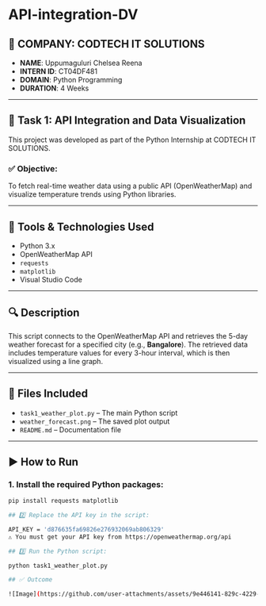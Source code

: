 # API-integration-DV

## 🏢 COMPANY: CODTECH IT SOLUTIONS

- **NAME**: Uppumaguluri Chelsea Reena  
- **INTERN ID**: CT04DF481  
- **DOMAIN**: Python Programming  
- **DURATION**: 4 Weeks  

---

## 📌 Task 1: API Integration and Data Visualization

This project was developed as part of the Python Internship at CODTECH IT SOLUTIONS.

### ✅ Objective:
To fetch real-time weather data using a public API (OpenWeatherMap) and visualize temperature trends using Python libraries.

---

## 🧰 Tools & Technologies Used

- Python 3.x
- OpenWeatherMap API
- `requests`
- `matplotlib`
- Visual Studio Code

---

## 🔍 Description

This script connects to the OpenWeatherMap API and retrieves the 5-day weather forecast for a specified city (e.g., **Bangalore**). The retrieved data includes temperature values for every 3-hour interval, which is then visualized using a line graph.

---

## 📁 Files Included

- `task1_weather_plot.py` – The main Python script
- `weather_forecast.png` – The saved plot output
- `README.md` – Documentation file

---

## ▶️ How to Run

### 1. Install the required Python packages:

```bash
pip install requests matplotlib

## 2️⃣ Replace the API key in the script:

API_KEY = 'd876635fa69826e276932069ab806329'
⚠️ You must get your API key from https://openweathermap.org/api

## 3️⃣ Run the Python script:

python task1_weather_plot.py

## ✅ Outcome

![Image](https://github.com/user-attachments/assets/9e446141-829c-4229-a861-9b1bd33673b0)
